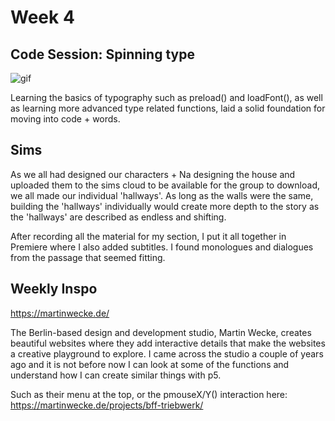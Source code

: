 # Week 4

## Code Session: Spinning type

![gif](https://github.com/KristineGudmundsen/CodeWords/raw/master/SKO/Week_04/TypeTestSpinning.gif)

Learning the basics of typography such as preload() and loadFont(), as well as learning more advanced type related functions, laid a solid foundation for moving into code + words. 

## Sims
As we all had designed our characters + Na designing the house and uploaded them to the sims cloud to be available for the group to download, we all made our individual 'hallways'. As long as the walls were the same, building the 'hallways' individually would create more depth to the story as the 'hallways' are described as endless and shifting.

After recording all the material for my section, I put it all together in Premiere where I also added subtitles. I found monologues and dialogues from the passage that seemed fitting. 

## Weekly Inspo

https://martinwecke.de/

The Berlin-based design and development studio, Martin Wecke, creates beautiful websites where they add interactive details that make the websites a creative playground to explore. I came across the studio a couple of years ago and it is not before now I can look at some of the functions and understand how I can create similar things with p5. 

Such as their menu at the top, or the pmouseX/Y() interaction here:
https://martinwecke.de/projects/bff-triebwerk/

